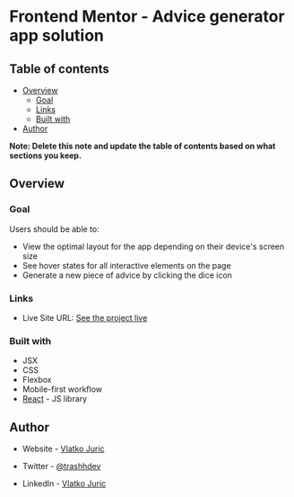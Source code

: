 # Frontend Mentor - Advice generator app solution

## Table of contents

- [Overview](#overview)
  - [Goal](#goal)
  - [Links](#links)
  - [Built with](#built-with)
- [Author](#author)

**Note: Delete this note and update the table of contents based on what sections you keep.**

## Overview

### Goal

Users should be able to:

- View the optimal layout for the app depending on their device's screen size
- See hover states for all interactive elements on the page
- Generate a new piece of advice by clicking the dice icon

### Links

- Live Site URL: [See the project live](https://random-advice-giver.netlify.app/)

### Built with

- JSX
- CSS
- Flexbox
- Mobile-first workflow
- [React](https://reactjs.org/) - JS library

## Author

- Website - [Vlatko Juric](https://juricvlatko.netlify.app/projects)
- Twitter - [@trashhdev](https://twitter.com/trashhdev)

- LinkedIn - [Vlatko Juric](https://www.linkedin.com/in/vlatko-juric-94bbb32a4/)
